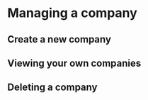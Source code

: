 # Managing a company

## Create a new company

## Viewing your own companies

## Deleting a company
